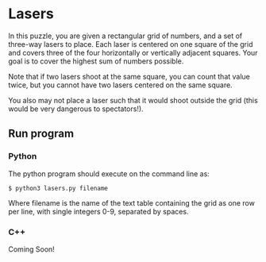 # Lasers

In this puzzle, you are given a rectangular grid of numbers, and a set of three-way lasers
to place. Each laser is centered on one square of the grid and covers three of the four horizontally or
vertically adjacent squares. Your goal is to cover the highest sum of numbers possible.

Note that if two lasers shoot at the same square, you can count that value twice,
but you cannot have two lasers centered on the same square.

You also may not place a laser such that it would shoot outside the grid (this would be very dangerous to spectators!).

## Run program

### Python

The python program should execute on the command line as:

```commandline
$ python3 lasers.py filename
```
Where filename is the name of the text table containing the grid as one row per line, with
single integers 0-9, separated by spaces.

### C++

Coming Soon!




